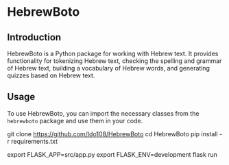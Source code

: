 # HebrewBoto

## Introduction

HebrewBoto is a Python package for working with Hebrew text. It provides functionality for tokenizing Hebrew text, checking the spelling and grammar of Hebrew text, building a vocabulary of Hebrew words, and generating quizzes based on Hebrew text.

## Usage

To use HebrewBoto, you can import the necessary classes from the `hebrewboto` package and use them in your code.

git clone https://github.com/Ido108/HebrewBoto
cd HebrewBoto
pip install -r requirements.txt

 export FLASK_APP=src/app.py
export FLASK_ENV=development
flask run 
